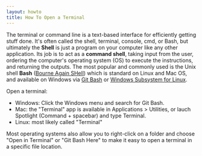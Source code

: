 ```yaml
---
layout: howto
title: How To Open a Terminal
---
```


The terminal or command line is a text-based interface for efficiently getting stuff done. 
It's often called the shell, terminal, console, cmd, or Bash, but ultimately the **Shell** is just a program on your computer like any other application. 
Its job is to act as a **command shell**, taking input from the user, ordering the computer's operating system (OS) to execute the instructions, and returning the outputs.
The most popular and commonly used is the Unix shell **Bash** ([Bourne Again SHell](https://en.wikipedia.org/wiki/Bash_(Unix_shell))) which is standard on Linux and Mac OS, and available on Windows via [Git Bash](https://git-for-windows.github.io/) or [Windows Subsystem for Linux](https://docs.microsoft.com/en-us/windows/wsl/about).

Open a terminal: 

- Windows: Click the Windows menu and search for Git Bash.
- Mac: the "Terminal" app is available in Applications > Utilities, or lauch Spotlight (Command + spacebar) and type Terminal.
- Linux: most likely called "Terminal"

Most operating systems also allow you to right-click on a folder and choose "Open in Terminal" or "Git Bash Here" to make it easy to open a terminal in a specific file location.
